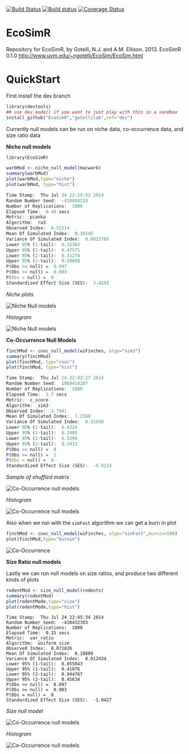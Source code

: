 [![Build Status](https://travis-ci.org/GotelliLab/EcoSimR.svg?branch=master)](https://travis-ci.org/GotelliLab/EcoSimR)
[![Build status](https://ci.appveyor.com/api/projects/status/fc5qpu8v3b1ku4ud?svg=true)](https://ci.appveyor.com/project/emhart/ecosimr)
[![Coverage Status](https://coveralls.io/repos/GotelliLab/EcoSimR/badge.svg)](https://coveralls.io/r/GotelliLab/EcoSimR)


EcoSimR
=======

Repository for EcoSimR, by Gotelli, N.J. and A.M. Ellison. 2013. EcoSimR 0.1.0  http://www.uvm.edu/~ngotelli/EcoSim/EcoSim.html

QuickStart
=======

First install the dev branch
```r
library(devtools)
## use dev_mode() if you want to just play with this in a sandbox
install_github("EcoSimR","gotellilab",ref="dev")
```
Currently null models can be run on niche data, co-occurrence data, and size ratio data
 
**Niche null models**
```r
library(EcoSimR)

warbMod <- niche_null_model(macwarb)
summary(warbMod)
plot(warbMod,type="niche")
plot(warbMod, type="hist")
```
```r
Time Stamp:  Thu Jul 24 22:29:52 2014 
Random Number Seed:  -418884223 
Number of Replications:  1000 
Elapsed Time:  0.46 secs 
Metric:  pianka 
Algorithm:  ra3 
Observed Index:  0.55514 
Mean Of Simulated Index:  0.39145 
Variance Of Simulated Index:  0.0022785 
Lower 95% (1-tail):  0.32365 
Upper 95% (1-tail):  0.47571 
Lower 95% (2-tail):  0.31274 
Upper 95% (2-tail):  0.50608 
P(Obs <= null) =  0.997 
P(Obs >= null) =  0.003 
P(Obs = null) =  0 
Standardized Effect Size (SES):  3.4293 

```

*Niche plots*

![Niche Null models](inst/niche.png)

*Histogram*

![Niche Null models](inst/niche_hist.png)

**Co-Occurrence Null Models**

```r
finchMod <- cooc_null_model(wiFinches, algo="sim3")
summary(finchMod)
plot(finchMod, typ="cooc")
plot(finchMod, type="hist")
```

```r
Time Stamp:  Thu Jul 24 22:42:17 2014 
Random Number Seed:  1969414287 
Number of Replications:  1000 
Elapsed Time:  2.7 secs 
Metric:  c_score 
Algorithm:  sim3 
Observed Index:  3.7941 
Mean Of Simulated Index:  7.2588 
Variance Of Simulated Index:  0.25058 
Lower 95% (1-tail):  6.6324 
Upper 95% (1-tail):  8.1905 
Lower 95% (2-tail):  6.5294 
Upper 95% (2-tail):  8.3912 
P(Obs <= null) =  0 
P(Obs >= null) =  1 
P(Obs = null) =  0 
Standardized Effect Size (SES):  -6.9214 

```

*Sample of shuffled matrix*

![Co-Occurrence null models](inst/cooc.png)

*Histogram*

![Co-Occurrence null models](inst/cooc_hist.png)

Also when we run with the `simFast` algorithm we can get a burn in plot

```r
finchMod <- cooc_null_model(wiFinches, algo="simFast",burnin=500)
plot(finchMod,type="burnin")
```
![Co-Occurrence ](inst/burnin.png)

**Size Ratio null models**

Lastly we can run null models on size ratios, and produce two different kinds of plots

```r
rodentMod <- size_null_model(rodents)
summary(rodentMod)
plot(rodentMode,type="size")
plot(rodentMode,type="hist")
```
```
Time Stamp:  Thu Jul 24 22:45:34 2014 
Random Number Seed:  -438432393 
Number of Replications:  1000 
Elapsed Time:  0.15 secs 
Metric:  var_ratio 
Algorithm:  uniform_size 
Observed Index:  0.071826 
Mean Of Simulated Index:  0.18809 
Variance Of Simulated Index:  0.012434 
Lower 95% (1-tail):  0.055043 
Upper 95% (1-tail):  0.41076 
Lower 95% (2-tail):  0.044767 
Upper 95% (2-tail):  0.45634 
P(Obs <= null) =  0.097 
P(Obs >= null) =  0.903 
P(Obs = null) =  0 
Standardized Effect Size (SES):  -1.0427 
```

*Size null model*

![Co-Occurrence null models](inst/size.png)


*Histogram*

![Co-Occurrence null models](inst/size_hist.png)

